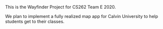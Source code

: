 This is the Wayfinder Project for CS262 Team E 2020.

We plan to implement a fully realized map app for Calvin University to help students get to their classes.
